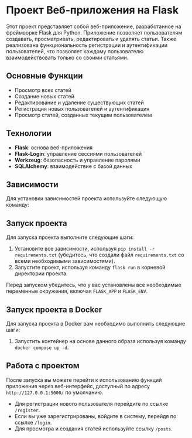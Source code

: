 # Проект Веб-приложения на Flask

Этот проект представляет собой веб-приложение, разработанное на фреймворке Flask для Python. Приложение позволяет пользователям создавать, просматривать, редактировать и удалять статьи. Также реализована функциональность регистрации и аутентификации пользователей, что позволяет каждому пользователю взаимодействовать только со своими статьями.

## Основные Функции

- Просмотр всех статей
- Создание новых статей
- Редактирование и удаление существующих статей
- Регистрация новых пользователей и аутентификация
- Просмотр статей, созданных текущим пользователем

## Технологии

- **Flask**: основа веб-приложения
- **Flask-Login**: управление сессиями пользователей
- **Werkzeug**: безопасность и управление паролями
- **SQLAlchemy**: взаимодействие с базой данных

## Зависимости

Для установки зависимостей проекта используйте следующую команду:


## Запуск проекта

Для запуска проекта выполните следующие шаги:

1. Установите все зависимости, используя `pip install -r requirements.txt` (убедитесь, что создали файл `requirements.txt` со всеми необходимыми зависимостями).
2. Запустите проект, используя команду `flask run` в корневой директории проекта.

Перед запуском убедитесь, что у вас установлены все необходимые переменные окружения, включая `FLASK_APP` и `FLASK_ENV`.

## Запуск проекта в Docker

Для запуска проекта в Docker вам необходимо выполнить следующие шаги:

1. Запустить контейнер на основе данного образа используя команду `docker compose up -d`.

## Работа с проектом

После запуска вы можете перейти к использованию функций приложения через веб-интерфейс, доступный по адресу `http://127.0.0.1:5000/` по умолчанию.

- Для регистрации нового пользователя перейдите по ссылке `/register`.
- Если вы уже зарегистрированы, войдите в систему, перейдя по ссылке `/login`.
- Для просмотра и создания статей используйте ссылку `/posts`.
